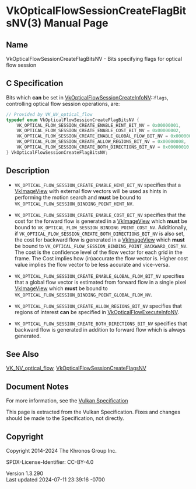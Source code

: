 # VkOpticalFlowSessionCreateFlagBitsNV(3) Manual Page

## Name

VkOpticalFlowSessionCreateFlagBitsNV - Bits specifying flags for optical
flow session



## <a href="#_c_specification" class="anchor"></a>C Specification

Bits which **can** be set in
[VkOpticalFlowSessionCreateInfoNV](https://registry.khronos.org/vulkan/specs/1.3-extensions/man/html/VkOpticalFlowSessionCreateInfoNV.html)::`flags`,
controlling optical flow session operations, are:

``` c
// Provided by VK_NV_optical_flow
typedef enum VkOpticalFlowSessionCreateFlagBitsNV {
    VK_OPTICAL_FLOW_SESSION_CREATE_ENABLE_HINT_BIT_NV = 0x00000001,
    VK_OPTICAL_FLOW_SESSION_CREATE_ENABLE_COST_BIT_NV = 0x00000002,
    VK_OPTICAL_FLOW_SESSION_CREATE_ENABLE_GLOBAL_FLOW_BIT_NV = 0x00000004,
    VK_OPTICAL_FLOW_SESSION_CREATE_ALLOW_REGIONS_BIT_NV = 0x00000008,
    VK_OPTICAL_FLOW_SESSION_CREATE_BOTH_DIRECTIONS_BIT_NV = 0x00000010,
} VkOpticalFlowSessionCreateFlagBitsNV;
```

## <a href="#_description" class="anchor"></a>Description

- `VK_OPTICAL_FLOW_SESSION_CREATE_ENABLE_HINT_BIT_NV` specifies that a
  [VkImageView](https://registry.khronos.org/vulkan/specs/1.3-extensions/man/html/VkImageView.html) with external flow vectors will be
  used as hints in performing the motion search and **must** be bound to
  `VK_OPTICAL_FLOW_SESSION_BINDING_POINT_HINT_NV`.

- `VK_OPTICAL_FLOW_SESSION_CREATE_ENABLE_COST_BIT_NV` specifies that the
  cost for the forward flow is generated in a
  [VkImageView](https://registry.khronos.org/vulkan/specs/1.3-extensions/man/html/VkImageView.html) which **must** be bound to
  `VK_OPTICAL_FLOW_SESSION_BINDING_POINT_COST_NV`. Additionally, if
  `VK_OPTICAL_FLOW_SESSION_CREATE_BOTH_DIRECTIONS_BIT_NV` is also set,
  the cost for backward flow is generated in a
  [VkImageView](https://registry.khronos.org/vulkan/specs/1.3-extensions/man/html/VkImageView.html) which **must** be bound to
  `VK_OPTICAL_FLOW_SESSION_BINDING_POINT_BACKWARD_COST_NV`. The cost is
  the confidence level of the flow vector for each grid in the frame.
  The Cost implies how (in)accurate the flow vector is. Higher cost
  value implies the flow vector to be less accurate and vice-versa.

- `VK_OPTICAL_FLOW_SESSION_CREATE_ENABLE_GLOBAL_FLOW_BIT_NV` specifies
  that a global flow vector is estimated from forward flow in a single
  pixel [VkImageView](https://registry.khronos.org/vulkan/specs/1.3-extensions/man/html/VkImageView.html) which **must** be bound to
  `VK_OPTICAL_FLOW_SESSION_BINDING_POINT_GLOBAL_FLOW_NV`.

- `VK_OPTICAL_FLOW_SESSION_CREATE_ALLOW_REGIONS_BIT_NV` specifies that
  regions of interest **can** be specified in
  [VkOpticalFlowExecuteInfoNV](https://registry.khronos.org/vulkan/specs/1.3-extensions/man/html/VkOpticalFlowExecuteInfoNV.html).

- `VK_OPTICAL_FLOW_SESSION_CREATE_BOTH_DIRECTIONS_BIT_NV` specifies that
  backward flow is generated in addition to forward flow which is always
  generated.

## <a href="#_see_also" class="anchor"></a>See Also

[VK_NV_optical_flow](https://registry.khronos.org/vulkan/specs/1.3-extensions/man/html/VK_NV_optical_flow.html),
[VkOpticalFlowSessionCreateFlagsNV](https://registry.khronos.org/vulkan/specs/1.3-extensions/man/html/VkOpticalFlowSessionCreateFlagsNV.html)

## <a href="#_document_notes" class="anchor"></a>Document Notes

For more information, see the <a
href="https://registry.khronos.org/vulkan/specs/1.3-extensions/html/vkspec.html#VkOpticalFlowSessionCreateFlagBitsNV"
target="_blank" rel="noopener">Vulkan Specification</a>

This page is extracted from the Vulkan Specification. Fixes and changes
should be made to the Specification, not directly.

## <a href="#_copyright" class="anchor"></a>Copyright

Copyright 2014-2024 The Khronos Group Inc.

SPDX-License-Identifier: CC-BY-4.0

Version 1.3.290  
Last updated 2024-07-11 23:39:16 -0700
